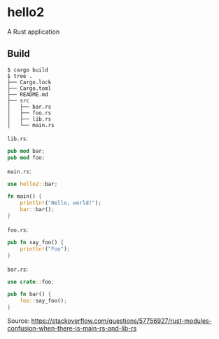 hello2
=====

A Rust application

Build
-----

    $ cargo build
    $ tree .
    ├── Cargo.lock
    ├── Cargo.toml
    ├── README.md
    ├── src
    │   ├── bar.rs
    │   ├── foo.rs
    │   ├── lib.rs
    │   └── main.rs

`lib.rs`:

```rust
pub mod bar;
pub mod foo;
```

`main.rs`:

```rust
use hello2::bar;

fn main() {
    println!("Hello, world!");
    bar::bar();
}
```

`foo.rs`:

```rust
pub fn say_foo() {
    println!("Foo");
}
```

`bar.rs`:

```rust
use crate::foo;

pub fn bar() {
    foo::say_foo();
}
```

Source: https://stackoverflow.com/questions/57756927/rust-modules-confusion-when-there-is-main-rs-and-lib-rs
